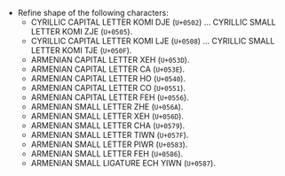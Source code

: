 * Refine shape of the following characters:
  - CYRILLIC CAPITAL LETTER KOMI DJE (`U+0502`) ... CYRILLIC SMALL LETTER KOMI ZJE (`U+0505`).
  - CYRILLIC CAPITAL LETTER KOMI LJE (`U+0508`) ... CYRILLIC SMALL LETTER KOMI TJE (`U+050F`).
  - ARMENIAN CAPITAL LETTER XEH (`U+053D`).
  - ARMENIAN CAPITAL LETTER CA (`U+053E`).
  - ARMENIAN CAPITAL LETTER HO (`U+0540`).
  - ARMENIAN CAPITAL LETTER CO (`U+0551`).
  - ARMENIAN CAPITAL LETTER FEH (`U+0556`).
  - ARMENIAN SMALL LETTER ZHE (`U+056A`).
  - ARMENIAN SMALL LETTER XEH (`U+056D`).
  - ARMENIAN SMALL LETTER CHA (`U+0579`).
  - ARMENIAN SMALL LETTER TIWN (`U+057F`).
  - ARMENIAN SMALL LETTER PIWR (`U+0583`).
  - ARMENIAN SMALL LETTER FEH (`U+0586`).
  - ARMENIAN SMALL LIGATURE ECH YIWN (`U+0587`).
